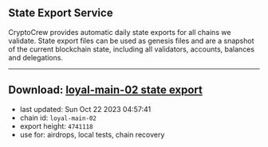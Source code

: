 ## State Export Service
CryptoCrew provides automatic daily state exports for all chains we validate. State export files can be used as genesis files and are a snapshot of the current blockchain state, including all validators, accounts, balances and delegations.

---
**Download: [loyal-main-02 state export](https://dl.ccvalidators.com/SERVICE/loyal/loyal-main-02_export_4741118.json)**
---

- last updated: Sun Oct 22 2023 04:57:41
- chain id: `loyal-main-02`
- export height: `4741118`
- use for: airdrops, local tests, chain recovery
